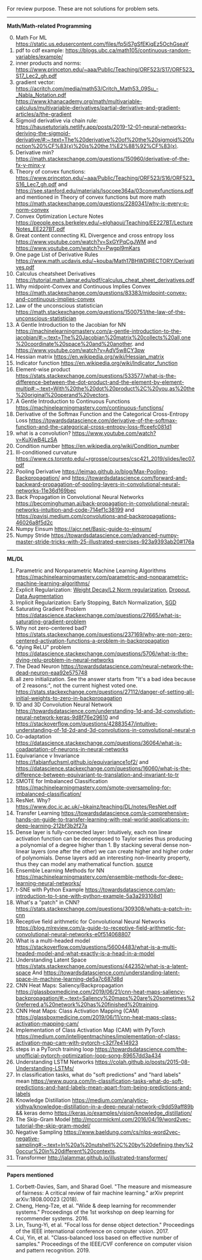 For review purpose. These are not solutions for problem sets. <br>

---------------------------------------------------------------

**Math/Math-related Programming**<br>

0. Math For ML https://static.us.edusercontent.com/files/fp5iS7gSfEKiqEz5OchGseaY
1. pdf to cdf example: https://blogs.ubc.ca/math105/continuous-random-variables/example/ 
2. inner products and norms: https://www.princeton.edu/~aaa/Public/Teaching/ORF523/S17/ORF523_S17_Lec2_gh.pdf 
3. gradient vector: https://acritch.com/media/math53/Critch_Math53_09Su_-_Nabla_Notation.pdf <br> https://www.khanacademy.org/math/multivariable-calculus/multivariable-derivatives/partial-derivative-and-gradient-articles/a/the-gradient
4. Sigmoid derivative via chain rule: https://hausetutorials.netlify.app/posts/2019-12-01-neural-networks-deriving-the-sigmoid-derivative/#:~:text=The%20derivative%20of%20the%20sigmoid%20function%20%CF%83(x)%20is%20the,1%E2%88%92%CF%83(x). 
5. Derivative min? https://math.stackexchange.com/questions/150960/derivative-of-the-fx-y-minx-y
6. Theory of convex functions: https://www.princeton.edu/~aaa/Public/Teaching/ORF523/S16/ORF523_S16_Lec7_gh.pdf  and https://see.stanford.edu/materials/lsocoee364a/03convexfunctions.pdf and mentioned in Theory of convex functions but more math  https://math.stackexchange.com/questions/2280341/why-is-every-p-norm-convex
7. Convex Optimization Lecture Notes https://people.eecs.berkeley.edu/~elghaoui/Teaching/EE227BT/LectureNotes_EE227BT.pdf
8. Great content connecting KL Divergence and cross entropy loss https://www.youtube.com/watch?v=SxGYPqCgJWM and https://www.youtube.com/watch?v=Pwgpl9mKars
9. One page List of Derivative Rules https://www.math.ucdavis.edu/~kouba/Math17BHWDIRECTORY/Derivatives.pdf
10. Calculus cheatsheet Derivatives https://tutorial.math.lamar.edu/pdf/calculus_cheat_sheet_derivatives.pdf
11. Why midpoint-Convex and Continuous Implies Convex https://math.stackexchange.com/questions/83383/midpoint-convex-and-continuous-implies-convex
12. Law of the unconscious statistician https://math.stackexchange.com/questions/1500751/the-law-of-the-unconscious-statistician
13. A Gentle Introduction to the Jacobian for NN  https://machinelearningmastery.com/a-gentle-introduction-to-the-jacobian/#:~:text=The%20Jacobian%20matrix%20collects%20all,one%20coordinate%20space%20and%20another. and https://www.youtube.com/watch?v=AdV5w8CY3pw
14. Hessian matrix https://en.wikipedia.org/wiki/Hessian_matrix
15. Indicator function https://en.wikipedia.org/wiki/Indicator_function
16. Element-wise product https://stats.stackexchange.com/questions/533577/what-is-the-difference-between-the-dot-product-and-the-element-by-element-multip#:~:text=With%20the%20dot%20product%2C%20you,as%20the%20original%20operand%20vectors.
17. A Gentle Introduction to Continuous Functions https://machinelearningmastery.com/continuous-functions/
18. Derivative of the Softmax Function and the Categorical Cross-Entropy Loss https://towardsdatascience.com/derivative-of-the-softmax-function-and-the-categorical-cross-entropy-loss-ffceefc081d1
19. what is a convolution? https://www.youtube.com/watch?v=KuXjwB4LzSA
20. Condition number https://en.wikipedia.org/wiki/Condition_number
21. Ill-conditioned curvature https://www.cs.toronto.edu/~rgrosse/courses/csc421_2019/slides/lec07.pdf
22. Pooling Derivative https://leimao.github.io/blog/Max-Pooling-Backpropagation/ and https://towardsdatascience.com/forward-and-backward-propagation-of-pooling-layers-in-convolutional-neural-networks-11e36d169bec
23. Back Propagation in Convolutional Neural Networks https://becominghuman.ai/back-propagation-in-convolutional-neural-networks-intuition-and-code-714ef1c38199 and https://pavisj.medium.com/convolutions-and-backpropagations-46026a8f5d2c
24. Numpy Einsum https://ajcr.net/Basic-guide-to-einsum/
25. Numpy Stride https://towardsdatascience.com/advanced-numpy-master-stride-tricks-with-25-illustrated-exercises-923a9393ab20#176a

---------------------------------------------------------------

**ML/DL**<br>
1. Parametric and Nonparametric Machine Learning Algorithms https://machinelearningmastery.com/parametric-and-nonparametric-machine-learning-algorithms/
2. Explicit Regularization: [Weight Decay/L2 Norm regularization](https://stats.stackexchange.com/questions/29130/difference-between-neural-net-weight-decay-and-learning-rate), [Dropout](https://machinelearningmastery.com/dropout-for-regularizing-deep-neural-networks/), [Data Augmentation](https://www.datacamp.com/tutorial/complete-guide-data-augmentation)
3. Implicit Regularization: Early Stopping, Batch Normalization, [SGD](https://www.inference.vc/notes-on-the-origin-of-implicit-regularization-in-stochastic-gradient-descent/)
4. Saturating Gradient Problem https://datascience.stackexchange.com/questions/27665/what-is-saturating-gradient-problem
5. Why not zero-centered bad? https://stats.stackexchange.com/questions/237169/why-are-non-zero-centered-activation-functions-a-problem-in-backpropagation
6. "dying ReLU" problem https://datascience.stackexchange.com/questions/5706/what-is-the-dying-relu-problem-in-neural-networks
7. The Dead Neuron https://towardsdatascience.com/neural-network-the-dead-neuron-eaa92e575748
8. all zero initialization. See the answer starts from "It's a bad idea because of 2 reasons:", not the current highest voted one. https://stats.stackexchange.com/questions/27112/danger-of-setting-all-initial-weights-to-zero-in-backpropagation
9. 1D and 3D Convolution Neural Network https://towardsdatascience.com/understanding-1d-and-3d-convolution-neural-network-keras-9d8f76e29610 and https://stackoverflow.com/questions/42883547/intuitive-understanding-of-1d-2d-and-3d-convolutions-in-convolutional-neural-n
10. Co-adaptation https://datascience.stackexchange.com/questions/36064/what-is-coadaptation-of-neurons-in-neural-networks
11. Equivariance v Invariance https://fabianfuchsml.github.io/equivariance1of2/ and https://datascience.stackexchange.com/questions/16060/what-is-the-difference-between-equivariant-to-translation-and-invariant-to-tr
12. SMOTE for Imbalanced Classification https://machinelearningmastery.com/smote-oversampling-for-imbalanced-classification/
13. ResNet. Why? https://www.doc.ic.ac.uk/~bkainz/teaching/DL/notes/ResNet.pdf
14. Transfer Learning https://towardsdatascience.com/a-comprehensive-hands-on-guide-to-transfer-learning-with-real-world-applications-in-deep-learning-212bf3b2f27a
15. Dense layer is fully-connected layer: Intuitively, each non linear activation function can be decomposed to Taylor series thus producing a polynomial of a degree higher than 1. By stacking several dense non-linear layers (one after the other) we can create higher and higher order of polynomials. Dense layers add an interesting non-linearity property, thus they can model any mathematical function. [source](https://medium.com/datathings/dense-layers-explained-in-a-simple-way-62fe1db0ed75)
16. Ensemble Learning Methods for NN https://machinelearningmastery.com/ensemble-methods-for-deep-learning-neural-networks/
17. t-SNE with Python Example https://towardsdatascience.com/an-introduction-to-t-sne-with-python-example-5a3a293108d1
18. What's a "patch" in CNN? https://stats.stackexchange.com/questions/309308/whats-a-patch-in-cnn
19. Receptive field arithmetic for Convolutional Neural Networks https://blog.mlreview.com/a-guide-to-receptive-field-arithmetic-for-convolutional-neural-networks-e0f514068807
20. What is a multi-headed model https://stackoverflow.com/questions/56004483/what-is-a-multi-headed-model-and-what-exactly-is-a-head-in-a-model
21. Understanding Latent Space https://stats.stackexchange.com/questions/442352/what-is-a-latent-space And https://towardsdatascience.com/understanding-latent-space-in-machine-learning-de5a7c687d8d
22. CNN Heat Maps: Saliency/Backpropagation https://glassboxmedicine.com/2019/06/21/cnn-heat-maps-saliency-backpropagation/#:~:text=Saliency%20maps%20are%20sometimes%20referred,a%20network%20has%20finished%20training.
23. CNN Heat Maps: Class Activation Mapping (CAM) https://glassboxmedicine.com/2019/06/11/cnn-heat-maps-class-activation-mapping-cam/
24. Implementation of Class Activation Map (CAM) with PyTorch https://medium.com/intelligentmachines/implementation-of-class-activation-map-cam-with-pytorch-c32f7e414923
25. steps in a PyTorch training loop https://towardsdatascience.com/the-unofficial-pytorch-optimization-loop-song-89657dd3a434
26. Understanding LSTM Networks https://colah.github.io/posts/2015-08-Understanding-LSTMs/
27. In classification tasks, what do "soft predictions" and "hard labels" mean https://www.quora.com/In-classification-tasks-what-do-soft-predictions-and-hard-labels-mean-apart-from-being-predictions-and-labels
28. Knowledge Distillation https://medium.com/analytics-vidhya/knowledge-distillation-in-a-deep-neural-network-c9dd59aff89b && keras demo https://keras.io/examples/vision/knowledge_distillation/
29. The Skip-Gram Model http://mccormickml.com/2016/04/19/word2vec-tutorial-the-skip-gram-model/
30. Negative Sampling https://www.baeldung.com/cs/nlps-word2vec-negative-sampling#:~:text=In%20a%20nutshell%2C%20by%20defining,they%20occur%20in%20different%20contexts.
31. Transformer http://jalammar.github.io/illustrated-transformer/



---------------------------------------------------------------

**Papers mentioned**<br>
1. Corbett-Davies, Sam, and Sharad Goel. "The measure and mismeasure of fairness: A critical review of fair machine learning." arXiv preprint arXiv:1808.00023 (2018).
2. Cheng, Heng-Tze, et al. "Wide & deep learning for recommender systems." Proceedings of the 1st workshop on deep learning for recommender systems. 2016.
3. Lin, Tsung-Yi, et al. "Focal loss for dense object detection." Proceedings of the IEEE international conference on computer vision. 2017.
4. Cui, Yin, et al. "Class-balanced loss based on effective number of samples." Proceedings of the IEEE/CVF conference on computer vision and pattern recognition. 2019.

